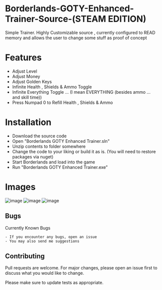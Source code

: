 # Borderlands-GOTY-Enhanced-Trainer-Source-(STEAM EDITION)
Simple Trainer. Highly Customizable source , currently configured to READ memory and allows the user to change some stuff as proof of concept

# Features
- Adjust Level
- Adjust Money
- Adjust Golden Keys
- Infinite Health , Shields & Ammo Toggle
- Infinite Everything Toggle ... (I mean EVERYTHING (besides ammo ... and skill time))
- Press Numpad 0 to Refill Health , Shields & Ammo

# Installation
- Download the source code
- Open "Borderlands GOTY Enhanced Trainer.sln"
- Unzip contents to folder somewhere
- Change the code to your liking or build it as is. (You will need to restore packages via nuget)
- Start Borderlands and load into the game
- Run "Borderlands GOTY Enhanced Trainer.exe"


# Images
![image](https://user-images.githubusercontent.com/80198020/121113312-d16abd80-c7df-11eb-93a0-17420e3544a5.png)
![image](https://user-images.githubusercontent.com/80198020/121112725-cd8a6b80-c7de-11eb-9a9f-21d76c0c4dfa.png)
![image](https://user-images.githubusercontent.com/80198020/121112768-e266ff00-c7de-11eb-949f-7053271488f3.png)



## Bugs
Currently Known Bugs
```
- If you encounter any bugs, open an issue
- You may also send me suggestions
```

## Contributing
Pull requests are welcome. For major changes, please open an issue first to discuss what you would like to change.

Please make sure to update tests as appropriate.
